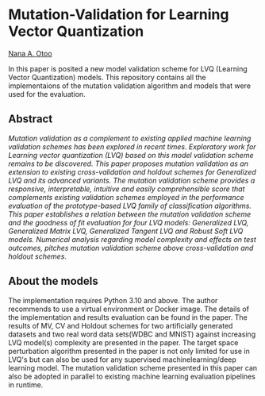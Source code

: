 # Mutation-Validation for Learning Vector Quantization
[Nana A. Otoo](https://github.com/naotoo1)


In this paper is posited a new model validation scheme for LVQ (Learning Vector Quantization) models. This repository contains all the implementaions of the mutation validation algorithm and models that were used for the evaluation. 

## Abstract
_Mutation validation as a complement to existing applied machine learning validation schemes has been explored in recent times. Exploratory work for Learning vector quantization (LVQ) based on this model validation scheme remains to be discovered. This paper proposes mutation validation as an extension to existing cross-validation and holdout schemes for Generalized LVQ and its advanced variants. The mutation validation scheme provides a responsive, interpretable, intuitive and easily comprehensible score that complements existing validation schemes employed in the performance evaluation of the prototype-based LVQ family of classification algorithms. This paper establishes a relation between the mutation validation scheme and the goodness of fit evaluation for four LVQ models: Generalized LVQ, Generalized Matrix LVQ, Generalized Tangent LVQ and Robust Soft LVQ models. Numerical analysis regarding model complexity and effects on test outcomes, pitches mutation validation scheme above cross-validation and holdout schemes_.


## About the models
The implementation requires Python 3.10 and above. The author recommends to use a virtual environment or Docker image.
The details of the implementation and results evaluation can be found in the paper. The results of MV, CV and Holdout schemes for two artificially generated datasets and two real word data sets(WDBC and MNIST) against increasing LVQ model(s) complexity are presented in the paper. The target space perturbation algorithm presented in the paper is not only limited for use in LVQ's but can also be used for any supervised machinelearning/deep learning model. The mutation validation scheme presented in this paper can also be adopted in parallel to existing machine learning evaluation pipelines in runtime.  
